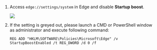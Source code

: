 1. Access `edge://settings/system` in Edge and disable **Startup boost**.

    ![](https://joji.blob.core.windows.net/recipe/edge-startup-boost-1.png)

2. If the setting is greyed out, please launch a CMD or PowerShell window as administrator and execute following command:
    ```
    REG ADD "HKLM\SOFTWARE\Policies\Microsoft\Edge" /v StartupBoostEnabled /t REG_DWORD /d 0 /f
    ```
